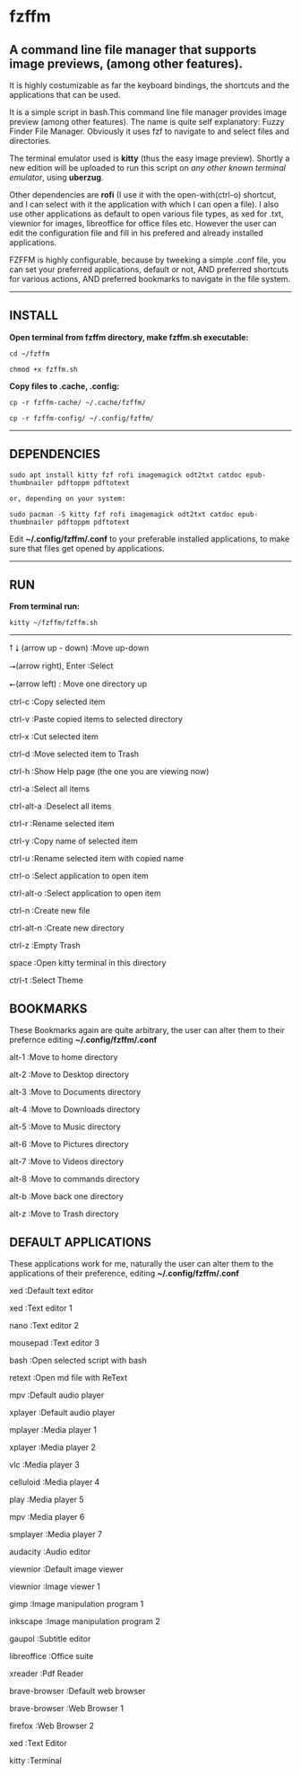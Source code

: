 # fzffm

## A command line file manager that supports image previews, (among other features). 

It is highly costumizable as far the keyboard bindings, the shortcuts and the applications that can be used.

It is a simple script in bash.This command line file manager provides image preview (among other features). The name is quite self explanatory: Fuzzy Finder File Manager. Obviously it uses fzf to navigate to and select files and directories.

 The terminal emulator used is **kitty** (thus the easy image preview).
Shortly a new edition will be uploaded to run this script on *any  other known terminal emulator*, using **uberzug**.

Other dependencies are **rofi** (I use it with the open-with(ctrl-o) shortcut, and I can select with it the application with which I can open a file). I also use other applications as default to open various file types, as xed for .txt, viewnior for images, libreoffice for office files etc. However the user can edit the configuration file and  fill in his prefered and already installed applications.  

FZFFM is highly configurable, because by tweeking a simple .conf file, you can set your preferred applications, default or not, AND preferred shortcuts for various actions, AND preferred bookmarks to navigate in the file system.

---

## INSTALL


**Open terminal from fzffm directory, make fzffm.sh executable:**

    cd ~/fzffm

    chmod +x fzffm.sh


**Copy files to .cache, .config:**

    cp -r fzffm-cache/ ~/.cache/fzffm/

    cp -r fzffm-config/ ~/.config/fzffm/

    
---


## DEPENDENCIES

    sudo apt install kitty fzf rofi imagemagick odt2txt catdoc epub-thumbnailer pdftoppm pdftotext
    
    or, depending on your system: 
    
    sudo pacman -S kitty fzf rofi imagemagick odt2txt catdoc epub-thumbnailer pdftoppm pdftotext

Edit **~/.config/fzffm/.conf** to your preferable installed applications, to make sure that files get opened by applications.

---

## RUN

 **From terminal run:**

    kitty ~/fzffm/fzffm.sh 
---


⭡ ⭣ (arrow up - down)		:Move up-down

⭢(arrow right), Enter :Select

⭠(arrow left) 	: Move one directory up

ctrl-c              :Copy selected item

ctrl-v             :Paste copied items to selected directory

ctrl-x               :Cut selected item

ctrl-d            :Move selected item to Trash

ctrl-h              :Show Help page (the one you are viewing now)

ctrl-a        :Select all items

 ctrl-alt-a  :Deselect all items

 ctrl-r            :Rename selected item 

 ctrl-y         :Copy name of selected item 

 ctrl-u        :Rename selected item with copied name 

 ctrl-o         :Select application to open item 

ctrl-alt-o    :Select application to open item 

 ctrl-n     :Create new file  

 ctrl-alt-n  :Create new directory

 ctrl-z       :Empty Trash

 space       :Open kitty terminal in this directory   

ctrl-t             :Select Theme

##  BOOKMARKS

These Bookmarks again are quite arbitrary, the user can alter them to their prefernce editing **~/.config/fzffm/.conf**

 alt-1               :Move to home directory

 alt-2            :Move to Desktop directory 

 alt-3          :Move to Documents directory 

 alt-4          :Move to Downloads directory

 alt-5              :Move to Music directory

 alt-6           :Move to Pictures directory

 alt-7             :Move to Videos directory

 alt-8           :Move to commands directory

 alt-b               :Move back one directory

 alt-z              :Move to Trash directory
 
##  DEFAULT APPLICATIONS

These applications work for me, naturally the user can alter them to the applications of their preference, editing **~/.config/fzffm/.conf**

 xed      :Default text editor

 xed            :Text editor 1

 nano           :Text editor 2

 mousepad       :Text editor 3

 bash           :Open selected script with bash

 retext         :Open md file with ReText

 mpv         :Default audio player

xplayer     :Default audio player

 mplayer       :Media player 1

 xplayer       :Media player 2

 vlc           :Media player 3

 celluloid     :Media player 4

 play          :Media player 5

 mpv           :Media player 6

 smplayer      :Media player 7

 audacity      :Audio editor

viewnior    :Default image viewer

 viewnior      :Image viewer 1

 gimp          :Image manipulation program 1

 inkscape      :Image manipulation program 2

 gaupol        :Subtitle editor

 libreoffice   :Office suite

 xreader          :Pdf Reader

 brave-browser   :Default web browser

 brave-browser   :Web Browser 1

 firefox         :Web Browser 2

 xed             :Text Editor

 kitty       :Terminal
